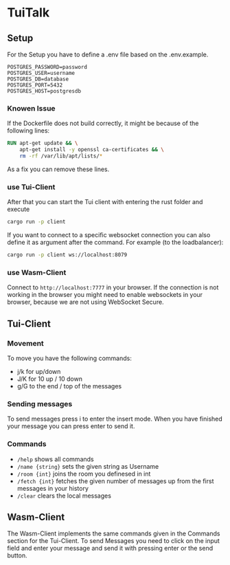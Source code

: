 # TuiTalk
## Setup
For the Setup you have to define a .env file based on the .env.example.
```env
POSTGRES_PASSWORD=password
POSTGRES_USER=username
POSTGRES_DB=database
POSTGRES_PORT=5432
POSTGRES_HOST=postgresdb
```

### Knowen Issue
If the Dockerfile does not build correctly, it might be because of the following lines:
```dockerfile
RUN apt-get update && \
    apt-get install -y openssl ca-certificates && \
    rm -rf /var/lib/apt/lists/*
```
As a fix you can remove these lines.

### use Tui-Client
After that you can start the Tui client with entering the rust folder and execute
```bash 
cargo run -p client
```
If you want to connect to a specific websocket connection you can also define it as argument after the command. For example (to the loadbalancer):
```bash 
cargo run -p client ws://localhost:8079
```

### use Wasm-Client
Connect to `http://localhost:7777` in your browser.
If the connection is not working in the browser you might need to enable websockets in your browser, because we are not using WebSocket Secure.

## Tui-Client
### Movement
To move you have the following commands:
- j/k for up/down
- J/K for 10 up / 10 down
- g/G to the end / top of the messages

### Sending messages
To send messages press i to enter the insert mode.
When you have finished your message you can press enter to send it.

### Commands
- `/help` shows all commands
- `/name {string}` sets the given string as Username
- `/room {int}` joins the room you definesed in int
- `/fetch {int}` fetches the given number of messages up from the first messages in your history
- `/clear` clears the local messages

## Wasm-Client
The Wasm-Client implements the same commands given in the Commands section for the Tui-Client.
To send Messages you need to click on the input field and enter your message and send it with pressing enter or the send button.

